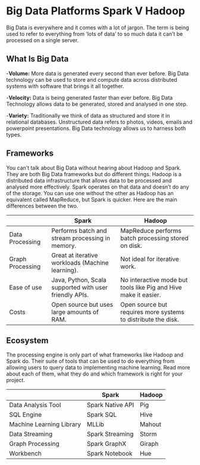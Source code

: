 # Big Data Platforms Spark V Hadoop
Big Data is everywhere and it comes with a lot of jargon.  The term is being used to refer to everything from ‘lots of data’ to so much data it can’t be processed on a single server.


## What Is Big Data

-**Volume:** More data is generated every second than ever before.  Big Data technology can be used to store and compute data across distributed systems with software that brings it all together.

-**Velocity:** Data is being generated faster than ever before.  Big Data Technology allows data to be generated, stored and analysed in one step.

-**Variety:** Traditionally we think of data as structured and store it in relational databases.  Unstructured data refers to photos, videos, emails and powerpoint presentations. Big Data technology allows us to harness both types.


## Frameworks
You can’t talk about Big Data without hearing about Hadoop and Spark.  They are both Big Data frameworks but do different things.  Hadoop is a distributed data infrastructure that allows data to be processed and analysed more effectively.  Spark operates on that data and doesn’t do any of the storage.  You can use one without the other as Hadoop has an equivalent called MapReduce, but Spark is quicker.  Here are the main differences between the two.


| 	| Spark |	Hadoop |
|---|-------|--------|
|Data Processing	| Performs batch and stream processing in memory.	| MapReduce performs batch processing stored on disk.
| Graph Processing | Great at iterative workloads (Machine learning).	| Not ideal for iterative work.
| Ease of use	| Java, Python, Scala supported with user friendly APIs.	| No interactive mode but tools like Pig and Hive make it easier.
| Costs	| Open source but uses large amounts of RAM. | Open source but requires more systems to distribute the disk.



## Ecosystem
The processing engine is only part of what frameworks like Hadoop and Spark do.  Their suite of tools that can be used to do everything from allowing users to query data to implementing machine learning.  Read more about each of them, what they do and which framework is right for your project.


| 	| Spark |	Hadoop |
|---|-------|--------|
| Data Analysis Tool	| Spark Native API | Pig
| SQL Engine | Spark SQL | Hive
| Machine Learning Library | MLLib |	Mahout
| Data Streaming | Spark Streaming | Storm
| Graph Processing | Spark GraphX |	Giraph
| Workbench | Spark Notebook | Hue
